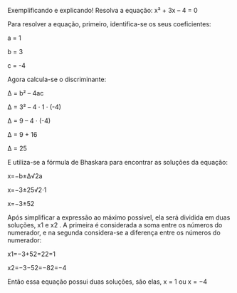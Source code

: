 Exemplificando e explicando! Resolva a equação: x² + 3x – 4 = 0

 Para resolver a equação, primeiro, identifica-se os seus coeficientes:

a = 1

b = 3

c = -4

Agora calcula-se o discriminante:

Δ = b² – 4ac

Δ = 3² – 4 · 1 · (-4)

Δ = 9 – 4 · (-4)

Δ = 9 + 16

Δ = 25

E utiliza-se a fórmula de Bhaskara para encontrar as soluções da equação:

x=−b±Δ√2a

x=−3±25√2⋅1

x=−3±52

Após simplificar a expressão ao máximo possível, ela será dividida em duas soluções, x1
 e x2
. A primeira é considerada a soma entre os números do numerador, e na segunda considera-se a diferença entre os números do numerador:

x1=−3+52=22=1

x2=−3−52=−82=−4

Então essa equação possui duas soluções, são elas, x = 1 ou x = −4
